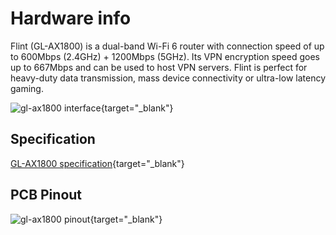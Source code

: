 # Hardware info

Flint (GL-AX1800) is a dual-band Wi-Fi 6 router with connection speed of up to 600Mbps (2.4GHz) + 1200Mbps (5GHz). Its VPN encryption speed goes up to 667Mbps and can be used to host VPN servers. Flint is perfect for heavy-duty data transmission, mass device connectivity or ultra-low latency gaming.

![gl-ax1800 interface](https://static.gl-inet.com/docs/en/4/user_guide/gl-ax1800/hardware_info/gl-ax1800_interface.jpg){target="_blank"}

## Specification

[GL-AX1800 specification](https://www.gl-inet.com/products/gl-ax1800/#specs){target="_blank"}

## PCB Pinout

![gl-ax1800 pinout](https://static.gl-inet.com/docs/en/4/user_guide/gl-ax1800/hardware_info/gl-ax1800_pinout.jpg){target="_blank"}
